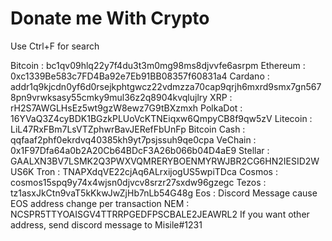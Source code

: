 # Donate me With Crypto
Use Ctrl+F for search

Bitcoin : bc1qv09hlq22y7f4du3t3m0mg98ms8djvvfe6asrpm
Ethereum : 0xc1339Be583c7FD4Ba92e7Eb91BB08357f60831a4
Cardano : addr1q9kjcdn0yf6d0rsejkphtgwcz22vdmzza70cap9qrjh6mxrd9smx7gn5678pn9vrwksasy55cmky9mul36z2q8904kvqlujlry
XRP : rH2S7AWGLHsEz5wt9gzW8ewz7G9tBXzmxh
PolkaDot : 16YVaQ3Z4cyBDK1BGzkPLUoVcKTNEiqxw6QmpyCB8f9qw5zV
Litecoin : LiL47RxFBm7LsVTZphwrBavJERefFbUnFp
Bitcoin Cash : qqfaaf2phf0ekrdvq40385kh9yt7psjssuh9qe0cpa
VeChain : 0x1F97Dfa64a0b2A20Cb64BDcF3A26b066b04D4aE9
Stellar : GAALXN3BV7LSMK2Q3PWXVQMRERYBOENMYRWJBR2CG6HN2IESID2WUS6K
Tron : TNAPXdqVE22cjAq6ALrxijogUS5wpiTDca
Cosmos : cosmos15spq9y74x4wjsn0djvcv8srzr27sxdw96gzegc
Tezos : tz1asxJkCtn9vaT5kKkwJwZjHb7nLb54G48g
Eos : Discord Message cause EOS address change per transaction
NEM : NCSPR5TTYOAISGV4TTRRPGEDFPSCBALE2JEAWRL2
If you want other address, send discord message to Misile#1231
